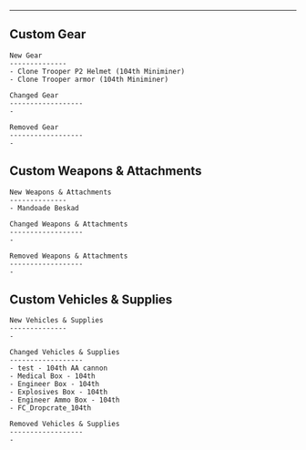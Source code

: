 _______________
##  Custom Gear
```
New Gear
--------------
- Clone Trooper P2 Helmet (104th Miniminer)
- Clone Trooper armor (104th Miniminer)

Changed Gear
------------------
- 

Removed Gear
------------------
- 

```
##  Custom Weapons & Attachments
```
New Weapons & Attachments
--------------
- Mandoade Beskad

Changed Weapons & Attachments
------------------
- 

Removed Weapons & Attachments
------------------
- 

```
##  Custom Vehicles & Supplies
```
New Vehicles & Supplies
--------------
- 

Changed Vehicles & Supplies
------------------
- test - 104th AA cannon
- Medical Box - 104th
- Engineer Box - 104th
- Explosives Box - 104th
- Engineer Ammo Box - 104th
- FC_Dropcrate_104th

Removed Vehicles & Supplies
------------------
- 

```